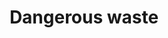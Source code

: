 ---
title: Dangerous waste
longTitle: 'Dangerous waste'
tags:
- gccommon
usedFor:
- "[[Hazardous waste]]"
---
